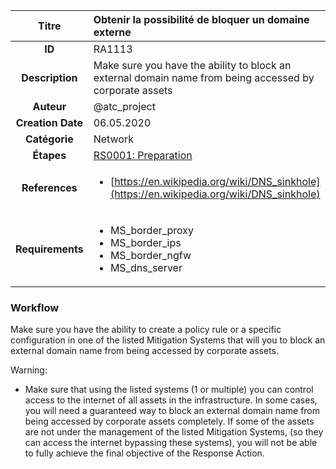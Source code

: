 | Titre                       | Obtenir la possibilité de bloquer un domaine externe         |
|:---------------------------:|:--------------------|
| **ID**                      | RA1113            |
| **Description**             | Make sure you have the ability to block an external domain name from being accessed by corporate assets   |
| **Auteur**                  | @atc_project        |
| **Creation Date**           | 06.05.2020 |
| **Catégorie**                | Network      |
| **Étapes**                   |[RS0001: Preparation](../Response_Stages/RS0001.md)| 
| **References** |<ul><li>[https://en.wikipedia.org/wiki/DNS_sinkhole](https://en.wikipedia.org/wiki/DNS_sinkhole)</li></ul>|
| **Requirements** |<ul><li>MS_border_proxy</li><li>MS_border_ips</li><li>MS_border_ngfw</li><li>MS_dns_server</li></ul>|

### Workflow

Make sure you have the ability to create a policy rule or a specific configuration in one of the listed Mitigation Systems that will you to block an external domain name from being accessed by corporate assets.  

Warning:  

- Make sure that using the listed systems (1 or multiple) you can control access to the internet of all assets in the infrastructure. In some cases, you will need a guaranteed way to block an external domain name from being accessed by corporate assets completely. If some of the assets are not under the management of the listed Mitigation Systems, (so they can access the internet bypassing these systems), you will not be able to fully achieve the final objective of the Response Action.  
